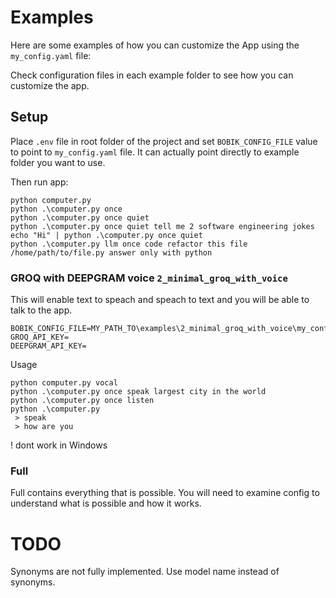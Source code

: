 # Examples

Here are some examples of how you can customize the App using the `my_config.yaml` file:

Check configuration files in each example folder to see how you can customize the app.

## Setup
Place `.env` file in root folder of the project and set `BOBIK_CONFIG_FILE` value to point to `my_config.yaml` file.
It can actually point directly to example folder you want to use.

Then run app:
```
python computer.py
python .\computer.py once
python .\computer.py once quiet
python .\computer.py once quiet tell me 2 software engineering jokes
echo "Hi" | python .\computer.py once quiet
python .\computer.py llm once code refactor this file /home/path/to/file.py answer only with python
```


### GROQ with DEEPGRAM voice `2_minimal_groq_with_voice`

This will enable text to speach and speach to text and you will be able to talk to the app.
```
BOBIK_CONFIG_FILE=MY_PATH_TO\examples\2_minimal_groq_with_voice\my_config.yaml
GROQ_API_KEY=
DEEPGRAM_API_KEY=
```

Usage
```
python computer.py vocal
python .\computer.py once speak largest city in the world
python .\computer.py once listen
python .\computer.py
 > speak
 > how are you
```

! dont work in Windows

### Full

Full contains everything that is possible. You will need to examine config to understand what is possible and how it works. 

# TODO
Synonyms are not fully implemented. Use model name instead of synonyms.
